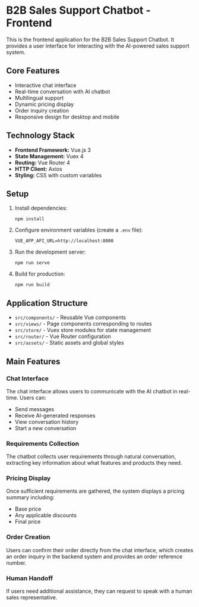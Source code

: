# B2B Sales Support Chatbot - Frontend

This is the frontend application for the B2B Sales Support Chatbot. It provides a user interface for interacting with the AI-powered sales support system.

## Core Features

- Interactive chat interface
- Real-time conversation with AI chatbot
- Multilingual support
- Dynamic pricing display
- Order inquiry creation
- Responsive design for desktop and mobile

## Technology Stack

- **Frontend Framework:** Vue.js 3
- **State Management:** Vuex 4
- **Routing:** Vue Router 4
- **HTTP Client:** Axios
- **Styling:** CSS with custom variables

## Setup

1. Install dependencies:

   ```
   npm install
   ```

2. Configure environment variables (create a `.env` file):

   ```
   VUE_APP_API_URL=http://localhost:8000
   ```

3. Run the development server:

   ```
   npm run serve
   ```

4. Build for production:
   ```
   npm run build
   ```

## Application Structure

- `src/components/` - Reusable Vue components
- `src/views/` - Page components corresponding to routes
- `src/store/` - Vuex store modules for state management
- `src/router/` - Vue Router configuration
- `src/assets/` - Static assets and global styles

## Main Features

### Chat Interface

The chat interface allows users to communicate with the AI chatbot in real-time. Users can:

- Send messages
- Receive AI-generated responses
- View conversation history
- Start a new conversation

### Requirements Collection

The chatbot collects user requirements through natural conversation, extracting key information about what features and products they need.

### Pricing Display

Once sufficient requirements are gathered, the system displays a pricing summary including:

- Base price
- Any applicable discounts
- Final price

### Order Creation

Users can confirm their order directly from the chat interface, which creates an order inquiry in the backend system and provides an order reference number.

### Human Handoff

If users need additional assistance, they can request to speak with a human sales representative.
